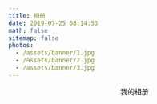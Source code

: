 ```yaml
---
title: 相册
date: 2019-07-25 08:14:53
math: false
sitemap: false
photos:
  - /assets/banner/1.jpg
  - /assets/banner/2.jpg
  - /assets/banner/3.jpg
---
```


<center>我的相册</center>
